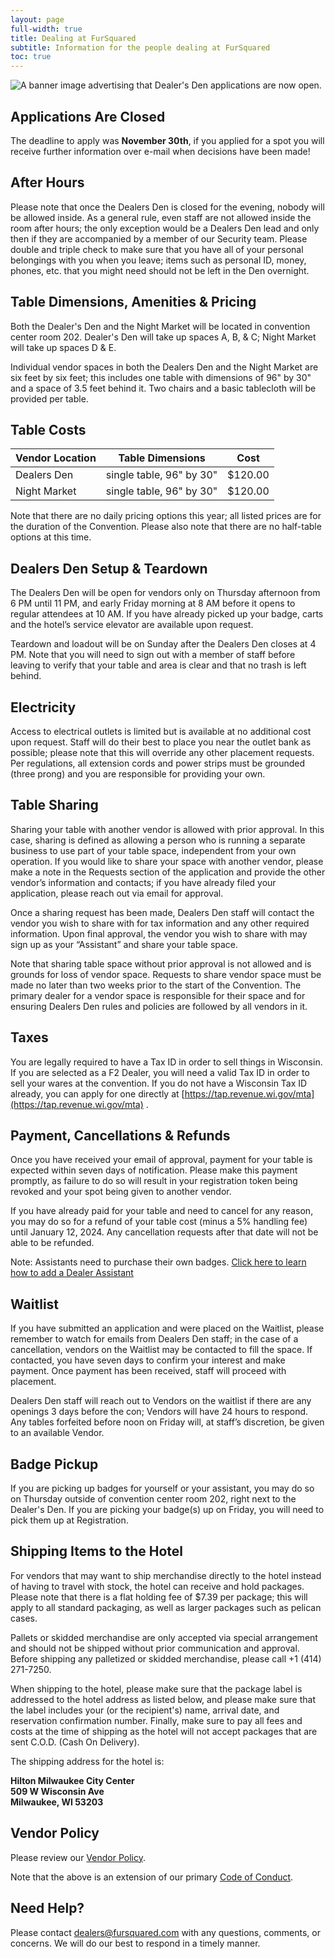 ```yaml
---
layout: page
full-width: true
title: Dealing at FurSquared
subtitle: Information for the people dealing at FurSquared
toc: true
---
```


![A banner image advertising that Dealer's Den applications are now open.](https://static.fursquared.com/img/dealers-2025.webp)

**Applications Are Closed**
-----------------

The deadline to apply was **November 30th**, if you applied for a spot you will receive further information over e-mail when decisions have been made!

**After Hours**
---------------

Please note that once the Dealers Den is closed for the evening, nobody will be allowed inside. As a general rule, even staff are not allowed inside the room after hours; the only exception would be a Dealers Den lead and only then if they are accompanied by a member of our Security team. Please double and triple check to make sure that you have all of your personal belongings with you when you leave; items such as personal ID, money, phones, etc. that you might need should not be left in the Den overnight.

**Table Dimensions, Amenities & Pricing**
-----------------------------------------

Both the Dealer's Den and the Night Market will be located in convention center room 202. Dealer's Den will take up spaces A, B, & C; Night Market will take up spaces D & E.

Individual vendor spaces in both the Dealers Den and the Night Market are six feet by six feet; this includes one table with dimensions of 96" by 30" and a space of 3.5 feet behind it. Two chairs and a basic tablecloth will be provided per table.

**Table Costs**
---------------

| **Vendor Location** | **Table Dimensions** | **Cost** |
| --- | --- | --- |
| Dealers Den | single table, 96" by 30" | $120.00 |
| Night Market | single table, 96" by 30" | $120.00 |

Note that there are no daily pricing options this year; all listed prices are for the duration of the Convention. Please also note that there are no half-table options at this time.

**Dealers Den Setup & Teardown**
--------------------------------

The Dealers Den will be open for vendors only on Thursday afternoon from 6 PM until 11 PM, and early Friday morning at 8 AM before it opens to regular attendees at 10 AM. If you have already picked up your badge, carts and the hotel’s service elevator are available upon request.

Teardown and loadout will be on Sunday after the Dealers Den closes at 4 PM. Note that you will need to sign out with a member of staff before leaving to verify that your table and area is clear and that no trash is left behind.

**Electricity**
---------------

Access to electrical outlets is limited but is available at no additional cost upon request. Staff will do their best to place you near the outlet bank as possible; please note that this will override any other placement requests. Per regulations, all extension cords and power strips must be grounded (three prong) and you are responsible for providing your own.

**Table Sharing**
-----------------

Sharing your table with another vendor is allowed with prior approval. In this case, sharing is defined as allowing a person who is running a separate business to use part of your table space, independent from your own operation. If you would like to share your space with another vendor, please make a note in the Requests section of the application and provide the other vendor’s information and contacts; if you have already filed your application, please reach out via email for approval.

Once a sharing request has been made, Dealers Den staff will contact the vendor you wish to share with for tax information and any other required information. Upon final approval, the vendor you wish to share with may sign up as your “Assistant” and share your table space.

Note that sharing table space without prior approval is not allowed and is grounds for loss of vendor space. Requests to share vendor space must be made no later than two weeks prior to the start of the Convention. The primary dealer for a vendor space is responsible for their space and for ensuring Dealers Den rules and policies are followed by all vendors in it.

**Taxes**
---------

You are legally required to have a Tax ID in order to sell things in Wisconsin. If you are selected as a F2 Dealer, you will need a valid Tax ID in order to sell your wares at the convention. If you do not have a Wisconsin Tax ID already, you can apply for one directly at [https://tap.revenue.wi.gov/mta](https://tap.revenue.wi.gov/mta) .

**Payment, Cancellations & Refunds**
------------------------------------

Once you have received your email of approval, payment for your table is expected within seven days of notification. Please make this payment promptly, as failure to do so will result in your registration token being revoked and your spot being given to another vendor.

If you have already paid for your table and need to cancel for any reason, you may do so for a refund of your table cost (minus a 5% handling fee) until January 12, 2024. Any cancellation requests after that date will not be able to be refunded.

Note: Assistants need to purchase their own badges. [Click here to learn how to add a Dealer Assistant](/dealer-assistant)

**Waitlist**
------------

If you have submitted an application and were placed on the Waitlist, please remember to watch for emails from Dealers Den staff; in the case of a cancellation, vendors on the Waitlist may be contacted to fill the space. If contacted, you have seven days to confirm your interest and make payment. Once payment has been received, staff will proceed with placement.

Dealers Den staff will reach out to Vendors on the waitlist if there are any openings 3 days before the con; Vendors will have 24 hours to respond. Any tables forfeited before noon on Friday will, at staff’s discretion, be given to an available Vendor.

**Badge Pickup**
----------------

If you are picking up badges for yourself or your assistant, you may do so on Thursday outside of convention center room 202, right next to the Dealer's Den. If you are picking your badge(s) up on Friday, you will need to pick them up at Registration.

**Shipping Items to the Hotel**
-------------------------------
For vendors that may want to ship merchandise directly to the hotel instead of having to travel with stock, the hotel can receive and hold packages. Please note that there is a flat holding fee of $7.39 per package; this will apply to all standard packaging, as well as larger packages such as pelican cases.

Pallets or skidded merchandise are only accepted via special arrangement and should not be shipped without prior communication and approval. Before shipping any palletized or skidded merchandise, please call +1 (414) 271-7250.

When shipping to the hotel, please make sure that the package label is addressed to the hotel address as listed below, and please make sure that the label includes your (or the recipient's) name, arrival date, and reservation confirmation number. Finally, make sure to pay all fees and costs at the time of shipping as the hotel will not accept packages that are sent C.O.D. (Cash On Delivery).

The shipping address for the hotel is:

**Hilton Milwaukee City Center**<br>
**509 W Wisconsin Ave**<br>
**Milwaukee, WI 53203**


**Vendor Policy**
-------------------

Please review our [Vendor Policy](/dealers-vend-policy).

Note that the above is an extension of our primary [Code of Conduct](/code-of-conduct).

**Need Help?**
--------------

Please contact [dealers@fursquared.com](mailto:dealers@fursquared.com) with any questions, comments, or concerns. We will do our best to respond in a timely manner.

